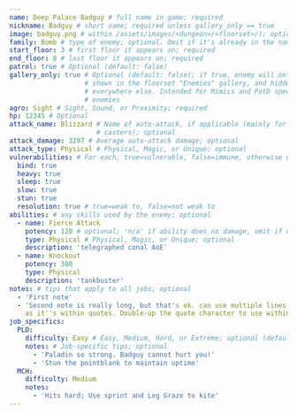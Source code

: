 ```yaml
---
name: Deep Palace Badguy # full name in game; required
nickname: Badguy # short name; required unless gallery_only == true
image: badguy.png # within /assets/images/<dungeon>/<floorset>/); optional
family: Bomb # type of enemy; optional. Omit if it's already in the name
start_floor: 3 # first floor it appears on; required
end_floor: 8 # last floor it appears on; required
patrol: true # Optional (default: false)
gallery_only: true # Optional (default: false); if true, enemy will only be
                   # shown in the floorset "Enemies" gallery, and hidden
                   # everywhere else. Intended for Mimics and PotD special
                   # enemies
agro: Sight # Sight, Sound, or Proximity; required
hp: 12345 # Optional
attack_name: Blizzard # Name of auto-attack, if applicable (mainly for
                      # casters); optional
attack_damage: 3297 # Average auto-attack damage; optional
attack_type: Physical # Physical, Magic, or Unique; optional
vulnerabilities: # For each, true=vulnerable, false=immune, otherwise unknown
  bind: true
  heavy: true
  sleep: true
  slow: true
  stun: true
  resolution: true # true=weak to, false=not weak to
abilities: # any skills used by the enemy; optional
  - name: Fierce Attack
    potency: 120 # optional; 'n/a' if ability does no damage, omit if unknown
    type: Physical # Physical, Magic, or Unique; optional
    description: 'telegraphed conal AoE'
  - name: Knockout
    potency: 300
    type: Physical
    description: 'tankbuster'
notes: # tips that apply to all jobs; optional
  - 'First note'
  - 'Second note is really long, but that's ok. can use multiple lines as long
    as it''s within quotes. Double-up the quote character to use within'
job_specifics:
  PLD:
    difficulty: Easy # Easy, Medium, Hard, or Extreme; optional (default: Unrated)
    notes: # Job-specific tips; optional
      - 'Paladin so strong. Badguy cannot hurt you!'
      - 'Stun the pointblank to maintain uptime'
  MCH:
    difficulty: Medium
    notes:
      - 'Hits hard; Use sprint and Leg Graze to kite'
---
```

